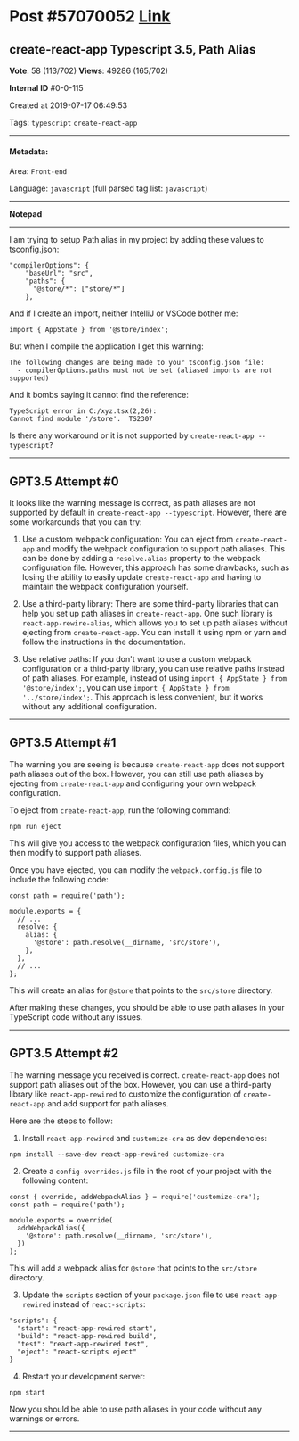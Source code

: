 
# Post \#57070052 [Link](https://stackoverflow.com/questions/57070052/)

## create-react-app Typescript 3.5, Path Alias

**Vote**: 58 (113/702) **Views**: 49286 (165/702) 

**Internal ID** \#0-0-115

Created at 2019-07-17 06:49:53

Tags: `typescript` `create-react-app`

----------

#### Metadata:

Area: `Front-end`

Language: `javascript` (full parsed tag list: `javascript`)

----------

**Notepad**


----------

I am trying to setup Path alias in my project by adding these values to tsconfig.json:

```
"compilerOptions": {
    "baseUrl": "src",
    "paths": {
      "@store/*": ["store/*"]
    },
```


And if I create an import, neither IntelliJ or VSCode bother me:

```
import { AppState } from '@store/index';
```


But when I compile the application I get this warning:

```
The following changes are being made to your tsconfig.json file:
  - compilerOptions.paths must not be set (aliased imports are not supported)
```


And it bombs saying it cannot find the reference:

```
TypeScript error in C:/xyz.tsx(2,26):
Cannot find module '/store'.  TS2307
```


Is there any workaround or it is not supported by `create-react-app --typescript`?


----------
        
## GPT3.5 Attempt \#0

It looks like the warning message is correct, as path aliases are not supported by default in `create-react-app --typescript`. However, there are some workarounds that you can try:

1. Use a custom webpack configuration: You can eject from `create-react-app` and modify the webpack configuration to support path aliases. This can be done by adding a `resolve.alias` property to the webpack configuration file. However, this approach has some drawbacks, such as losing the ability to easily update `create-react-app` and having to maintain the webpack configuration yourself.

2. Use a third-party library: There are some third-party libraries that can help you set up path aliases in `create-react-app`. One such library is `react-app-rewire-alias`, which allows you to set up path aliases without ejecting from `create-react-app`. You can install it using npm or yarn and follow the instructions in the documentation.

3. Use relative paths: If you don't want to use a custom webpack configuration or a third-party library, you can use relative paths instead of path aliases. For example, instead of using `import { AppState } from '@store/index';`, you can use `import { AppState } from '../store/index';`. This approach is less convenient, but it works without any additional configuration.

--------

## GPT3.5 Attempt \#1

The warning you are seeing is because `create-react-app` does not support path aliases out of the box. However, you can still use path aliases by ejecting from `create-react-app` and configuring your own webpack configuration.

To eject from `create-react-app`, run the following command:

```
npm run eject
```

This will give you access to the webpack configuration files, which you can then modify to support path aliases.

Once you have ejected, you can modify the `webpack.config.js` file to include the following code:

```
const path = require('path');

module.exports = {
  // ...
  resolve: {
    alias: {
      '@store': path.resolve(__dirname, 'src/store'),
    },
  },
  // ...
};
```

This will create an alias for `@store` that points to the `src/store` directory.

After making these changes, you should be able to use path aliases in your TypeScript code without any issues.

--------

## GPT3.5 Attempt \#2

The warning message you received is correct. `create-react-app` does not support path aliases out of the box. However, you can use a third-party library like `react-app-rewired` to customize the configuration of `create-react-app` and add support for path aliases.

Here are the steps to follow:

1. Install `react-app-rewired` and `customize-cra` as dev dependencies:

```
npm install --save-dev react-app-rewired customize-cra
```

2. Create a `config-overrides.js` file in the root of your project with the following content:

```
const { override, addWebpackAlias } = require('customize-cra');
const path = require('path');

module.exports = override(
  addWebpackAlias({
    '@store': path.resolve(__dirname, 'src/store'),
  })
);
```

This will add a webpack alias for `@store` that points to the `src/store` directory.

3. Update the `scripts` section of your `package.json` file to use `react-app-rewired` instead of `react-scripts`:

```
"scripts": {
  "start": "react-app-rewired start",
  "build": "react-app-rewired build",
  "test": "react-app-rewired test",
  "eject": "react-scripts eject"
}
```

4. Restart your development server:

```
npm start
```

Now you should be able to use path aliases in your code without any warnings or errors.

--------
